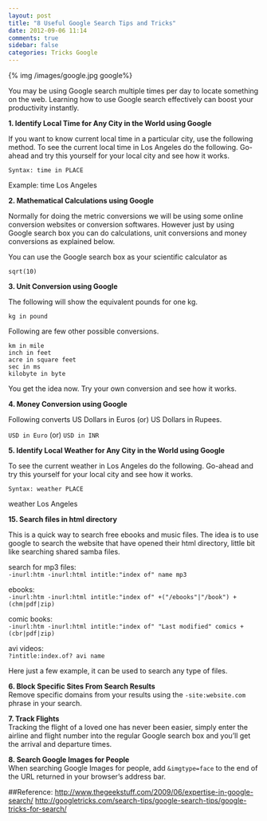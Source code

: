 ```yaml
---
layout: post
title: "8 Useful Google Search Tips and Tricks"
date: 2012-09-06 11:14
comments: true
sidebar: false
categories: Tricks Google
---
```


{% img /images/google.jpg google%}

You may be using Google search multiple times per day to locate something on the web. Learning how to use Google search effectively can boost your productivity instantly.
 

**1. Identify Local Time for Any City in the World using Google**

If you want to know current local time in a particular city, use the following method. To see the current local time in Los Angeles do the following. Go-ahead and try this yourself for your local city and see how it works.

``Syntax: time in PLACE``

Example: time Los Angeles
 
<!--more-->

 
	
**2. Mathematical Calculations using Google**

Normally for doing the metric conversions we will be using some online conversion websites or conversion softwares. However just by using Google search box you can do calculations, unit conversions and money conversions as explained below.

You can use the Google search box as your scientific calculator as

``sqrt(10)``
 
 
**3. Unit Conversion using Google**

The following will show the equivalent pounds for one kg.

``kg in pound``


Following are few other possible conversions. 

``km in mile``  
``inch in feet``  
``acre in square feet``  
``sec in ms``   
``kilobyte in byte`` 
	
You get the idea now. Try your own conversion and see how it works.
  
  
**4. Money Conversion using Google**

Following converts US Dollars in Euros (or) US Dollars in Rupees.

``USD in Euro``
(or)
``USD in INR``


**5. Identify Local Weather for Any City in the World using Google**

To see the current weather in Los Angeles do the following. Go-ahead and try this yourself for your local city and see how it works.

``Syntax: weather PLACE``

weather Los Angeles

**15. Search files in html directory**   
  
This is a quick way to search free ebooks and music files. The idea is to use google to search the website that have opened their html directory, little bit like searching shared samba files.  

search for mp3 files:  
``-inurl:htm -inurl:html intitle:"index of" name mp3``   
  
ebooks:  
``-inurl:htm -inurl:html intitle:"index of" +("/ebooks"|"/book") +(chm|pdf|zip)``   
  
comic books:  
``-inurl:htm -inurl:html intitle:"index of" "Last modified" comics +(cbr|pdf|zip)``   
  
avi videos:  
``?intitle:index.of? avi name``   

Here just a few example, it can be used to search any type of files.

**6. Block Specific Sites From Search Results**  
Remove specific domains from your results using the ``-site:website.com`` phrase in your search.

**7. Track Flights**  
Tracking the flight of a loved one has never been easier, simply enter the airline and flight number into the regular Google search box and you’ll get the arrival and departure times.

**8. Search Google Images for People**  
When searching Google Images for people, add ``&imgtype=face`` to the end of the URL returned in your browser’s address bar.
  
  
##Reference:
<http://www.thegeekstuff.com/2009/06/expertise-in-google-search/>
<http://googletricks.com/search-tips/google-search-tips/google-tricks-for-search/>